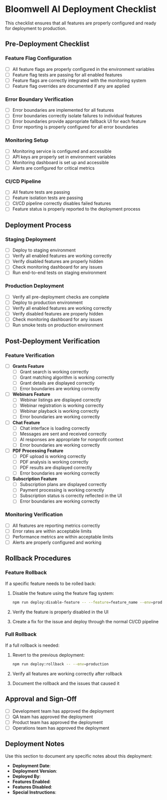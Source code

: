 # Bloomwell AI Deployment Checklist

This checklist ensures that all features are properly configured and ready for deployment to production.

## Pre-Deployment Checklist

### Feature Flag Configuration

- [ ] All feature flags are properly configured in the environment variables
- [ ] Feature flag tests are passing for all enabled features
- [ ] Feature flags are correctly integrated with the monitoring system
- [ ] Feature flag overrides are documented if any are applied

### Error Boundary Verification

- [ ] Error boundaries are implemented for all features
- [ ] Error boundaries correctly isolate failures to individual features
- [ ] Error boundaries provide appropriate fallback UI for each feature
- [ ] Error reporting is properly configured for all error boundaries

### Monitoring Setup

- [ ] Monitoring service is configured and accessible
- [ ] API keys are properly set in environment variables
- [ ] Monitoring dashboard is set up and accessible
- [ ] Alerts are configured for critical metrics

### CI/CD Pipeline

- [ ] All feature tests are passing
- [ ] Feature isolation tests are passing
- [ ] CI/CD pipeline correctly disables failed features
- [ ] Feature status is properly reported to the deployment process

## Deployment Process

### Staging Deployment

- [ ] Deploy to staging environment
- [ ] Verify all enabled features are working correctly
- [ ] Verify disabled features are properly hidden
- [ ] Check monitoring dashboard for any issues
- [ ] Run end-to-end tests on staging environment

### Production Deployment

- [ ] Verify all pre-deployment checks are complete
- [ ] Deploy to production environment
- [ ] Verify all enabled features are working correctly
- [ ] Verify disabled features are properly hidden
- [ ] Check monitoring dashboard for any issues
- [ ] Run smoke tests on production environment

## Post-Deployment Verification

### Feature Verification

- [ ] **Grants Feature**
  - [ ] Grant search is working correctly
  - [ ] Grant matching algorithm is working correctly
  - [ ] Grant details are displayed correctly
  - [ ] Error boundaries are working correctly

- [ ] **Webinars Feature**
  - [ ] Webinar listings are displayed correctly
  - [ ] Webinar registration is working correctly
  - [ ] Webinar playback is working correctly
  - [ ] Error boundaries are working correctly

- [ ] **Chat Feature**
  - [ ] Chat interface is loading correctly
  - [ ] Messages are sent and received correctly
  - [ ] AI responses are appropriate for nonprofit context
  - [ ] Error boundaries are working correctly

- [ ] **PDF Processing Feature**
  - [ ] PDF upload is working correctly
  - [ ] PDF analysis is working correctly
  - [ ] PDF results are displayed correctly
  - [ ] Error boundaries are working correctly

- [ ] **Subscription Feature**
  - [ ] Subscription plans are displayed correctly
  - [ ] Payment processing is working correctly
  - [ ] Subscription status is correctly reflected in the UI
  - [ ] Error boundaries are working correctly

### Monitoring Verification

- [ ] All features are reporting metrics correctly
- [ ] Error rates are within acceptable limits
- [ ] Performance metrics are within acceptable limits
- [ ] Alerts are properly configured and working

## Rollback Procedures

### Feature Rollback

If a specific feature needs to be rolled back:

1. Disable the feature using the feature flag system:
   ```bash
   npm run deploy:disable-feature -- --feature=feature_name --env=production
   ```

2. Verify the feature is properly disabled in the UI

3. Create a fix for the issue and deploy through the normal CI/CD pipeline

### Full Rollback

If a full rollback is needed:

1. Revert to the previous deployment:
   ```bash
   npm run deploy:rollback -- --env=production
   ```

2. Verify all features are working correctly after rollback

3. Document the rollback and the issues that caused it

## Approval and Sign-Off

- [ ] Development team has approved the deployment
- [ ] QA team has approved the deployment
- [ ] Product team has approved the deployment
- [ ] Operations team has approved the deployment

## Deployment Notes

Use this section to document any specific notes about this deployment:

- **Deployment Date**: 
- **Deployment Version**: 
- **Deployed By**: 
- **Features Enabled**: 
- **Features Disabled**: 
- **Special Instructions**:
